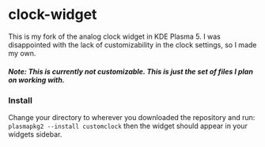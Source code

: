 # clock-widget

This is my fork of the analog clock widget in KDE Plasma 5. I was disappointed with the lack of customizability in the clock settings, so I made my own.

##### Note: This is currently not customizable. This is just the set of files I plan on working with.

### Install
Change your directory to wherever you downloaded the repository and run:
`plasmapkg2 --install customclock`
then the widget should appear in your widgets sidebar.
